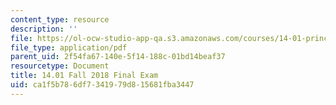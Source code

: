 ```yaml
---
content_type: resource
description: ''
file: https://ol-ocw-studio-app-qa.s3.amazonaws.com/courses/14-01-principles-of-microeconomics-fall-2018/ca1f5b786df7341979d815681fba3447_MIT14_01F18_final.pdf
file_type: application/pdf
parent_uid: 2f54fa67-140e-5f14-188c-01bd14beaf37
resourcetype: Document
title: 14.01 Fall 2018 Final Exam
uid: ca1f5b78-6df7-3419-79d8-15681fba3447
---
```

